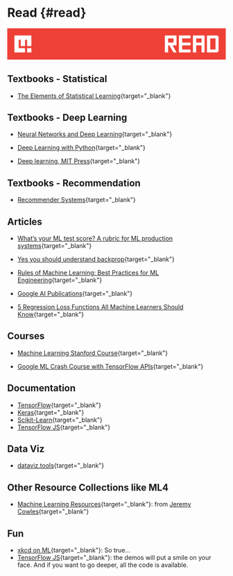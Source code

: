 # Read {#read}

![](images/banners/read_banner.png)

## Textbooks - Statistical
- [The Elements of Statistical Learning](https://web.stanford.edu/~hastie/ElemStatLearn/){target="_blank"}

## Textbooks - Deep Learning
- [Neural Networks and Deep Learning](http://neuralnetworksanddeeplearning.com/){target="_blank"}

- [Deep Learning with Python](https://www.manning.com/books/deep-learning-with-python){target="_blank"}

- [Deep learning, MIT Press](https://www.deeplearningbook.org/){target="_blank"}

## Textbooks - Recommendation
- [Recommender Systems](https://www.springer.com/us/book/9783319296579){target="_blank"}

## Articles
- [What’s your ML test score? A rubric for ML production systems](https://ai.google/research/pubs/pub45742){target="_blank"}

- [Yes you should understand backprop](https://medium.com/@karpathy/yes-you-should-understand-backprop-e2f06eab496b){target="_blank"}

- [Rules of Machine Learning: Best Practices for ML Engineering](https://developers.google.com/machine-learning/guides/rules-of-ml/){target="_blank"}

- [Google AI Publications](https://ai.google/research/pubs/){target="_blank"}

- [5 Regression Loss Functions All Machine Learners Should Know](https://heartbeat.fritz.ai/5-regression-loss-functions-all-machine-learners-should-know-4fb140e9d4b0){target="_blank"}

## Courses
- [Machine Learning Stanford Course](https://www.youtube.com/playlist?list=PLLssT5z_DsK-h9vYZkQkYNWcItqhlRJLN){target="_blank"}

- [Google ML Crash Course with TensorFlow APIs](https://developers.google.com/machine-learning/crash-course/){target="_blank"}

## Documentation
- [TensorFlow](https://www.tensorflow.org/){target="_blank"}
- [Keras](https://keras.io/){target="_blank"}
- [Scikit-Learn](http://scikit-learn.org/stable/){target="_blank"}
- [TensorFlow JS](https://js.tensorflow.org/){target="_blank"}

## Data Viz
- [dataviz.tools](https://dataviz.tools/){target="_blank"}

## Other Resource Collections like ML4
- [Machine Learning Resources](https://gist.github.com/jcowles/87b25dc3252f265ec6c854072c941ce2){target="_blank"}: from [Jeremy Cowles](https://twitter.com/MoldyMagnet){target="_blank"}

## Fun
- [xkcd on ML](https://xkcd.com/1838/){target="_blank"}: So true...
- [TensorFlow JS](https://js.tensorflow.org/){target="_blank"}: the demos will put a smile on your face. And if you want to go deeper, all the code is available.



